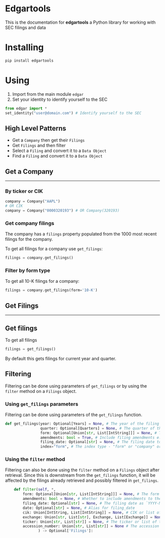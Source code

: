 # Edgartools

This is the documentation for **edgartools** a Python library for working with SEC filings and data

# Installing

```bash
pip install edgartools
```

# Using

1. Import from the main module `edgar`
2. Set your identity to identify yourself to the SEC

```python
from edgar import *
set_identity("user@domain.com") # Identify yourself to the SEC 
```

## High Level Patterns

- Get a `Company` then get their `Filings`
- Get `Filings` and then filter
- Select a `Filing` and convert it to a `Data Object`
- Find a `Filing` and convert it to a `Data Object`

## Get a Company 

---
### By ticker or CIK

```python
company = Company("AAPL")
# OR CIK
company = Company("0000320193") # OR Company(320193)
```

### Get company filings

The company has a `filings` property populated from the 1000 most recent filings for the company.

To get all filings for a company use `get_filings`:
```python
filings = company.get_filings()
```

### Filter by form type

To get all 10-K filings for a company:
```python
filings = company.get_filings(form='10-K')
```

## Get Filings

---

## Get filings
To get all filings 
```python
filings = get_filings()
```

By default this gets filings for current year and quarter.


## Filtering

Filtering can be done using parameters of `get_filings` or by using the `filter` method on a `Filings` object.

### Using `get_filings` parameters 

Filtering can be done using parameters of the `get_filings` function. 

```python
def get_filings(year: Optional[Years] = None, # The year of the filing
                quarter: Optional[Quarters] = None, # The quarter of the filing
                form: Optional[Union[str, List[IntString]]] = None, # The form or forms as a string e.g. "10-K" or a List ["10-K", "8-K"]
                amendments: bool = True, # Include filing amendments e.g. "10-K/A"
                filing_date: Optional[str] = None, # The filing date to filter by in YYYY-MM-DD format
                index="form", # The index type - "form" or "company" or "xbrl") -> Optional[Filings]:
```

### Using the `filter` method

Filtering can also be done using the `filter` method on a `Filings` object after retrieval.
Since this is downstream from the `get_filings` function, it will be affected by the filings already retrieved and possibly filtered in `get_filings`.


```python
    def filter(self, *,
        form: Optional[Union[str, List[IntString]]] = None, # The form or list of forms to filter by
        amendments: bool = None, # Whether to include amendments to the forms e.g. include "10-K/A"
        filing_date: Optional[str] = None, # The filing date as `YYYY-MM-DD`, `YYYY-MM-DD:YYYY-MM-DD`, or `YYYY-MM-DD:` or `:YYYY-MM-DD`
        date: Optional[str] = None, # Alias for filing_date
        cik: Union[IntString, List[IntString]] = None, # CIK or list of CIKs
        exchange: Union[str, List[str], Exchange, List[Exchange]] = None, # The exchange or list of exchanges values: Nasdaq|NYSE|OTC|CBOE
        ticker: Union[str, List[str]] = None, # The ticker or list of tickers
        accession_number: Union[str, List[str]] = None # The accession number or list of accession numbers
               ) -> Optional['Filings']:

```




